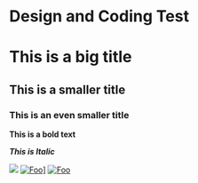 # Design and Coding Test

# This is a big title 
## This is a smaller title 
### This is an even smaller title 

**This is a bold text**

***This is Italic*** 

[<img src="http://www.google.com.au/images/nav_logo7.png">](http://google.com.au/)
<a href="http://google.com.au/" rel="some text">![Foo](http://www.google.com.au/images/nav_logo7.png)]</a>
[![Foo](http://www.google.com.au/images/nav_logo7.png)](http://google.com.au/)
